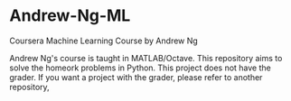 # Andrew-Ng-ML
Coursera Machine Learning Course by Andrew Ng

Andrew Ng's course is taught in MATLAB/Octave. This repository aims to solve the homeork problems in Python. This project does not have the grader. If you want a project with the grader, please refer to another repository,
